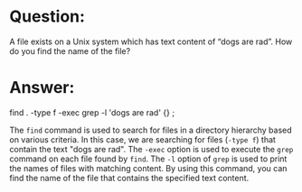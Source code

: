 # Question:
A file exists on a Unix system which has text content of “dogs are rad”. How do you find the name of the file?

# Answer:
find . -type f -exec grep -l 'dogs are rad' {} \;

The `find` command is used to search for files in a directory hierarchy based on various criteria. In this case, we are searching for files (`-type f`) that contain the text "dogs are rad". The `-exec` option is used to execute the `grep` command on each file found by `find`. The `-l` option of `grep` is used to print the names of files with matching content. By using this command, you can find the name of the file that contains the specified text content.